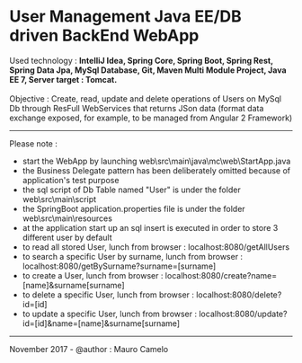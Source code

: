 # User Management Java EE/DB driven BackEnd WebApp

Used technology : <b>IntelliJ Idea, Spring Core, Spring Boot, Spring Rest, Spring Data Jpa, MySql Database, Git, Maven Multi Module Project, Java EE 7, Server target : Tomcat.</b>
<br><br>
Objective : Create, read, update and delete operations of Users on MySql Db through ResFull WebServices that returns JSon data (format data exchange exposed, for example, to be managed from Angular 2 Framework)
____________________________________

Please note :

- start the WebApp by launching web\src\main\java\mc\web\StartApp.java
- the Business Delegate pattern has been deliberately omitted because of application's test purpose
- the sql script of Db Table named "User" is under the folder web\src\main\script
- the SpringBoot application.properties file is under the folder web\src\main\resources
- at the application start up an sql insert is executed in order to store 3 different user by default
- to read all stored User, lunch from browser : localhost:8080/getAllUsers
- to search a specific User by surname, lunch from browser : localhost:8080/getBySurname?surname=[surname]
- to create a User, lunch from browser : localhost:8080/create?name=[name]&surname[surname]
- to delete a specific User, lunch from browser : localhost:8080/delete?id=[id]
- to update a specific User, lunch from browser : localhost:8080/update?id=[id]&name=[name]&surname[surname]

____________________________________

November 2017 - @author : Mauro Camelo
